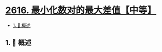 # [2616. 最小化数对的最大差值【中等】](https://github.com/tnotesjs/TNotes.leetcode/tree/main/notes/2616.%20%E6%9C%80%E5%B0%8F%E5%8C%96%E6%95%B0%E5%AF%B9%E7%9A%84%E6%9C%80%E5%A4%A7%E5%B7%AE%E5%80%BC%E3%80%90%E4%B8%AD%E7%AD%89%E3%80%91)

<!-- region:toc -->

- [1. 📝 概述](#1--概述)

<!-- endregion:toc -->

## 1. 📝 概述
